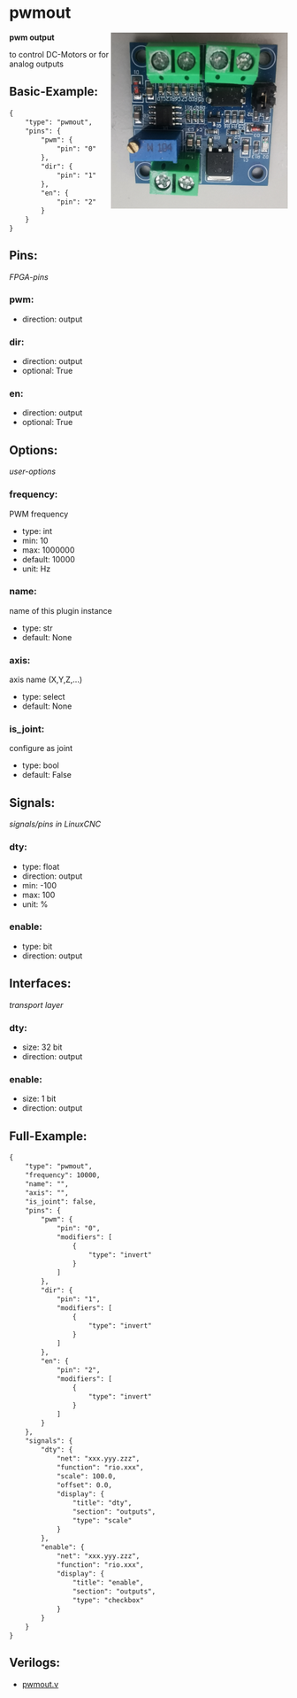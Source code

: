 # pwmout
<img align="right" src="image.png">

**pwm output**

to control DC-Motors or for analog outputs

## Basic-Example:
```
{
    "type": "pwmout",
    "pins": {
        "pwm": {
            "pin": "0"
        },
        "dir": {
            "pin": "1"
        },
        "en": {
            "pin": "2"
        }
    }
}
```

## Pins:
*FPGA-pins*
### pwm:

 * direction: output

### dir:

 * direction: output
 * optional: True

### en:

 * direction: output
 * optional: True


## Options:
*user-options*
### frequency:
PWM frequency

 * type: int
 * min: 10
 * max: 1000000
 * default: 10000
 * unit: Hz

### name:
name of this plugin instance

 * type: str
 * default: None

### axis:
axis name (X,Y,Z,...)

 * type: select
 * default: None

### is_joint:
configure as joint

 * type: bool
 * default: False


## Signals:
*signals/pins in LinuxCNC*
### dty:

 * type: float
 * direction: output
 * min: -100
 * max: 100
 * unit: %

### enable:

 * type: bit
 * direction: output


## Interfaces:
*transport layer*
### dty:

 * size: 32 bit
 * direction: output

### enable:

 * size: 1 bit
 * direction: output


## Full-Example:
```
{
    "type": "pwmout",
    "frequency": 10000,
    "name": "",
    "axis": "",
    "is_joint": false,
    "pins": {
        "pwm": {
            "pin": "0",
            "modifiers": [
                {
                    "type": "invert"
                }
            ]
        },
        "dir": {
            "pin": "1",
            "modifiers": [
                {
                    "type": "invert"
                }
            ]
        },
        "en": {
            "pin": "2",
            "modifiers": [
                {
                    "type": "invert"
                }
            ]
        }
    },
    "signals": {
        "dty": {
            "net": "xxx.yyy.zzz",
            "function": "rio.xxx",
            "scale": 100.0,
            "offset": 0.0,
            "display": {
                "title": "dty",
                "section": "outputs",
                "type": "scale"
            }
        },
        "enable": {
            "net": "xxx.yyy.zzz",
            "function": "rio.xxx",
            "display": {
                "title": "enable",
                "section": "outputs",
                "type": "checkbox"
            }
        }
    }
}
```

## Verilogs:
 * [pwmout.v](pwmout.v)
